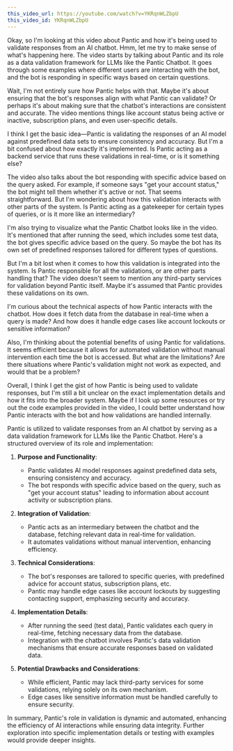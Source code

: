 ```yaml
---
this_video_url: https://youtube.com/watch?v=YKRqnWLZbpU
this_video_id: YKRqnWLZbpU
---
```

<think>
Okay, so I'm looking at this video about Pantic and how it's being used to validate responses from an AI chatbot. Hmm, let me try to make sense of what's happening here. The video starts by talking about Pantic and its role as a data validation framework for LLMs like the Pantic Chatbot. It goes through some examples where different users are interacting with the bot, and the bot is responding in specific ways based on certain questions.

Wait, I'm not entirely sure how Pantic helps with that. Maybe it's about ensuring that the bot's responses align with what Pantic can validate? Or perhaps it's about making sure that the chatbot's interactions are consistent and accurate. The video mentions things like account status being active or inactive, subscription plans, and even user-specific details.

I think I get the basic idea—Pantic is validating the responses of an AI model against predefined data sets to ensure consistency and accuracy. But I'm a bit confused about how exactly it's implemented. Is Pantic acting as a backend service that runs these validations in real-time, or is it something else?

The video also talks about the bot responding with specific advice based on the query asked. For example, if someone says "get your account status," the bot might tell them whether it's active or not. That seems straightforward. But I'm wondering about how this validation interacts with other parts of the system. Is Pantic acting as a gatekeeper for certain types of queries, or is it more like an intermediary?

I'm also trying to visualize what the Pantic Chatbot looks like in the video. It's mentioned that after running the seed, which includes some test data, the bot gives specific advice based on the query. So maybe the bot has its own set of predefined responses tailored for different types of questions.

But I'm a bit lost when it comes to how this validation is integrated into the system. Is Pantic responsible for all the validations, or are other parts handling that? The video doesn't seem to mention any third-party services for validation beyond Pantic itself. Maybe it's assumed that Pantic provides these validations on its own.

I'm curious about the technical aspects of how Pantic interacts with the chatbot. How does it fetch data from the database in real-time when a query is made? And how does it handle edge cases like account lockouts or sensitive information?

Also, I'm thinking about the potential benefits of using Pantic for validations. It seems efficient because it allows for automated validation without manual intervention each time the bot is accessed. But what are the limitations? Are there situations where Pantic's validation might not work as expected, and would that be a problem?

Overall, I think I get the gist of how Pantic is being used to validate responses, but I'm still a bit unclear on the exact implementation details and how it fits into the broader system. Maybe if I look up some resources or try out the code examples provided in the video, I could better understand how Pantic interacts with the bot and how validations are handled internally.
</think>

Pantic is utilized to validate responses from an AI chatbot by serving as a data validation framework for LLMs like the Pantic Chatbot. Here's a structured overview of its role and implementation:

1. **Purpose and Functionality**:
   - Pantic validates AI model responses against predefined data sets, ensuring consistency and accuracy.
   - The bot responds with specific advice based on the query, such as "get your account status" leading to information about account activity or subscription plans.

2. **Integration of Validation**:
   - Pantic acts as an intermediary between the chatbot and the database, fetching relevant data in real-time for validation.
   - It automates validations without manual intervention, enhancing efficiency.

3. **Technical Considerations**:
   - The bot's responses are tailored to specific queries, with predefined advice for account status, subscription plans, etc.
   - Pantic may handle edge cases like account lockouts by suggesting contacting support, emphasizing security and accuracy.

4. **Implementation Details**:
   - After running the seed (test data), Pantic validates each query in real-time, fetching necessary data from the database.
   - Integration with the chatbot involves Pantic's data validation mechanisms that ensure accurate responses based on validated data.

5. **Potential Drawbacks and Considerations**:
   - While efficient, Pantic may lack third-party services for some validations, relying solely on its own mechanism.
   - Edge cases like sensitive information must be handled carefully to ensure security.

In summary, Pantic's role in validation is dynamic and automated, enhancing the efficiency of AI interactions while ensuring data integrity. Further exploration into specific implementation details or testing with examples would provide deeper insights.
